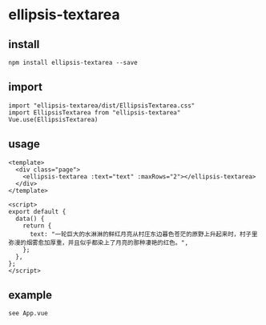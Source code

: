 # ellipsis-textarea

## install
```
npm install ellipsis-textarea --save
```
## import
```
import "ellipsis-textarea/dist/EllipsisTextarea.css"
import EllipsisTextarea from "ellipsis-textarea"
Vue.use(EllipsisTextarea)
```
## usage
```
<template>
  <div class="page">
    <ellipsis-textarea :text="text" :maxRows="2"></ellipsis-textarea>
  </div>
</template>

<script>
export default {
  data() {
    return {
      text: "一轮巨大的水淋淋的鲜红月亮从村庄东边暮色苍茫的原野上升起来时，村子里弥漫的烟雾愈加厚重，并且似乎都染上了月亮的那种凄艳的红色。",
    };
  },
};
</script>
```
## example
```
see App.vue
```
